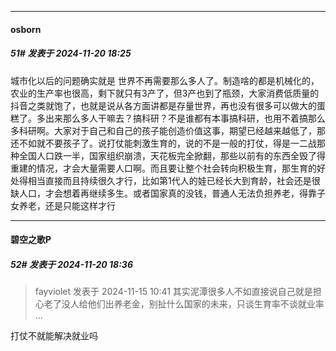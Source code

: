﻿
*****

####  osborn  
##### 51#       发表于 2024-11-20 18:25

城市化以后的问题确实就是 世界不再需要那么多人了。制造啥的都是机械化的，农业的生产率也很高，剩下就只有3产了，但3产也到了瓶颈，大家消费低质量的抖音之类就饱了，也就是说从各方面讲都是存量世界，再也没有很多可以做大的蛋糕了。多出来那么多人干嘛去？搞科研？不是谁都有本事搞科研，也用不着搞那么多科研啊。大家对于自己和自己的孩子能创造价值这事，期望已经越来越低了，那还不如就不要孩子了。说打仗能刺激生育的，说的不是一般的打仗，得是一二战那种全国人口跌一半，国家组织崩溃，天花板完全掀翻，那些以前有的东西全毁了得重建的情况，才会大量需要人口啊。而且要让整个社会转向积极生育，那生育的好处得相当直接而且持续很久才行，比如第1代人的娃已经长大到育龄，社会还是很缺人口，才会想着再继续多生。或者国家真的没钱，普通人无法负担养老，得靠子女养老，还是只能这样才行


*****

####  碧空之歌P  
##### 52#       发表于 2024-11-20 18:36

<blockquote>fayviolet 发表于 2024-11-15 10:41
其实泥潭很多人不如直接说自己就是担心老了没人给他们出养老金，别扯什么国家的未来，只谈生育率不谈就业率 ...</blockquote>
打仗不就能解决就业吗

